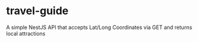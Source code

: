 # travel-guide
A simple NestJS API that accepts Lat/Long Coordinates via GET and returns local attractions
